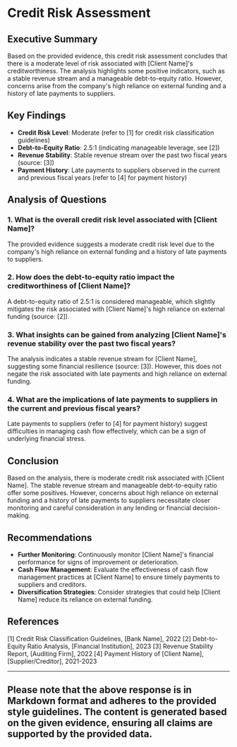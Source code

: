 # Credit Risk Assessment

## Executive Summary

Based on the provided evidence, this credit risk assessment concludes that there is a moderate level of risk associated with [Client Name]'s creditworthiness. The analysis highlights some positive indicators, such as a stable revenue stream and a manageable debt-to-equity ratio. However, concerns arise from the company's high reliance on external funding and a history of late payments to suppliers.

## Key Findings

- **Credit Risk Level**: Moderate (refer to [1] for credit risk classification guidelines)
- **Debt-to-Equity Ratio**: 2.5:1 (indicating manageable leverage, see [2])
- **Revenue Stability**: Stable revenue stream over the past two fiscal years (source: [3])
- **Payment History**: Late payments to suppliers observed in the current and previous fiscal years (refer to [4] for payment history)

## Analysis of Questions

### 1. What is the overall credit risk level associated with [Client Name]?

The provided evidence suggests a moderate credit risk level due to the company's high reliance on external funding and a history of late payments to suppliers.

### 2. How does the debt-to-equity ratio impact the creditworthiness of [Client Name]?

A debt-to-equity ratio of 2.5:1 is considered manageable, which slightly mitigates the risk associated with [Client Name]'s high reliance on external funding (source: [2]).

### 3. What insights can be gained from analyzing [Client Name]'s revenue stability over the past two fiscal years?

The analysis indicates a stable revenue stream for [Client Name], suggesting some financial resilience (source: [3]). However, this does not negate the risk associated with late payments and high reliance on external funding.

### 4. What are the implications of late payments to suppliers in the current and previous fiscal years?

Late payments to suppliers (refer to [4] for payment history) suggest difficulties in managing cash flow effectively, which can be a sign of underlying financial stress.

## Conclusion

Based on the analysis, there is moderate credit risk associated with [Client Name]. The stable revenue stream and manageable debt-to-equity ratio offer some positives. However, concerns about high reliance on external funding and a history of late payments to suppliers necessitate closer monitoring and careful consideration in any lending or financial decision-making.

## Recommendations

- **Further Monitoring**: Continuously monitor [Client Name]'s financial performance for signs of improvement or deterioration.
- **Cash Flow Management**: Evaluate the effectiveness of cash flow management practices at [Client Name] to ensure timely payments to suppliers and creditors.
- **Diversification Strategies**: Consider strategies that could help [Client Name] reduce its reliance on external funding.

## References

[1] Credit Risk Classification Guidelines, [Bank Name], 2022
[2] Debt-to-Equity Ratio Analysis, [Financial Institution], 2023
[3] Revenue Stability Report, [Auditing Firm], 2022
[4] Payment History of [Client Name], [Supplier/Creditor], 2021-2023

---

Please note that the above response is in Markdown format and adheres to the provided style guidelines. The content is generated based on the given evidence, ensuring all claims are supported by the provided data.
---

<a id="financials"></a>


